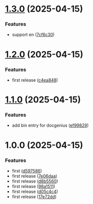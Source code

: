 # [1.3.0](https://github.com/tkhs0813/docgenius/compare/v1.2.0...v1.3.0) (2025-04-15)


### Features

* support en ([7cf6c30](https://github.com/tkhs0813/docgenius/commit/7cf6c3001f57bfadbe45771911046c6eac507d90))

# [1.2.0](https://github.com/tkhs0813/docgenius/compare/v1.1.0...v1.2.0) (2025-04-15)


### Features

* first release ([c4ea848](https://github.com/tkhs0813/docgenius/commit/c4ea848b8a596ca0845038d32df1a78d2dfcd410))

# [1.1.0](https://github.com/tkhs0813/docgenius/compare/v1.0.0...v1.1.0) (2025-04-15)


### Features

* add bin entry for docgenius ([ef99829](https://github.com/tkhs0813/docgenius/commit/ef998291cf9116db36af65f996f7cc9cfc339792))

# 1.0.0 (2025-04-15)


### Features

* first ([d597586](https://github.com/tkhs0813/docgenius/commit/d5975868d2bb3d493fc0bd458d947e07ad222fff))
* first release ([7e06daa](https://github.com/tkhs0813/docgenius/commit/7e06daa5425bf810df82eb077f4e2bffebe20d14))
* first release ([d8b5560](https://github.com/tkhs0813/docgenius/commit/d8b55607ae46db709c1cabe33528623842abcfed))
* first release ([98a1511](https://github.com/tkhs0813/docgenius/commit/98a1511b60e438e52221108b9c7a7b62350f5382))
* first release ([d05c4c4](https://github.com/tkhs0813/docgenius/commit/d05c4c46d4215ef6185864bfbab56fd4b408eef5))
* first release ([17e72dd](https://github.com/tkhs0813/docgenius/commit/17e72dd14a944cfc19004649fac5651e67625bbb))
